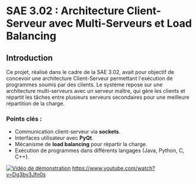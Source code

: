 
# SAE 3.02 : Architecture Client-Serveur avec Multi-Serveurs et Load Balancing

## Introduction

Ce projet, réalisé dans le cadre de la SAE 3.02, avait pour objectif de concevoir une architecture Client-Serveur permettant l'exécution de programmes soumis par des clients. Le système repose sur une architecture multi-serveurs avec un serveur maître, qui gère les clients et répartit les tâches entre plusieurs serveurs secondaires pour une meilleure répartition de la charge.

### Points clés :
- Communication client-serveur via **sockets**.
- Interfaces utilisateur avec **PyQt**.
- Mécanisme de **load balancing** pour répartir la charge.
- Exécution de programmes dans différents langages (Java, Python, C, C++).

[![Vidéo de démonstration](https://img.youtube.com/vi/Dg3bv3Jfn0s/maxresdefault.jpg)](https://www.youtube.com/watch?v=Dg3bv3Jfn0s)
https://www.youtube.com/watch?v=Dg3bv3Jfn0s
